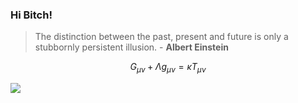 ### Hi Bitch!
> The distinction between the past, present and future is only a stubbornly persistent illusion. - **Albert Einstein**

$$G_{\mu\nu}+\Lambda g_{\mu\nu}=\kappa T_{\mu\nu}$$

![](https://i.pinimg.com/564x/54/f6/0b/54f60b0aef42a980e38117b56f78f483.jpg)
